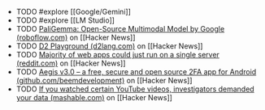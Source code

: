 - TODO #explore [[Google/Gemini]]
- TODO #explore [[LM Studio]]
- TODO [PaliGemma: Open-Source Multimodal Model by Google (roboflow.com)](https://news.ycombinator.com/item?id=40371237) on [[Hacker News]]
- TODO [D2 Playground (d2lang.com)](https://news.ycombinator.com/item?id=39805529) on [[Hacker News]]
- TODO [Majority of web apps could just run on a single server (reddit.com)](https://news.ycombinator.com/item?id=39809342) on [[Hacker News]]
- TODO [Aegis v3.0 – a free, secure and open source 2FA app for Android (github.com/beemdevelopment)](https://news.ycombinator.com/item?id=39808921) on [[Hacker News]]
- TODO [If you watched certain YouTube videos, investigators demanded your data (mashable.com)](https://news.ycombinator.com/item?id=39808994) on [[Hacker News]]
